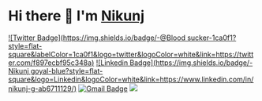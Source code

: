 # Hi there 👋 I'm [Nikunj](https://www.linkedin.com/in/nikunj-g-ab6711129/)

 [![Twitter Badge](https://img.shields.io/badge/-@Blood sucker-1ca0f1?style=flat-square&labelColor=1ca0f1&logo=twitter&logoColor=white&link=https://twitter.com/f897ecbf95c348a)](https://twitter.com/f897ecbf95c348a) 
 [![Linkedin Badge](https://img.shields.io/badge/-Nikunj goyal-blue?style=flat-square&logo=Linkedin&logoColor=white&link=https://www.linkedin.com/in/nikunj-g-ab6711129/)](https://www.linkedin.com/in/nikunj-g-ab6711129/)
[![Gmail Badge](https://img.shields.io/badge/-nikunjgoyal31@gmail.com-c14438?style=flat-square&logo=Gmail&logoColor=white&link=mailto:nikunjgoyal31@gmail.com)](mailto:nikunjgoyal31@gmail.com)
![](https://visitor-badge.glitch.me/badge?page_id=Nike682631)
<!--
**Nike682631/Nike682631** is a ✨ _special_ ✨ repository because its `README.md` (this file) appears on your GitHub profile.

Here are some ideas to get you started:

- 🔭 I’m currently working on ...
- 🌱 I’m currently learning ...
- 👯 I’m looking to collaborate on ...
- 🤔 I’m looking for help with ...
- 💬 Ask me about ...
- 📫 How to reach me: ...
- 😄 Pronouns: ...
- ⚡ Fun fact: ...
-->
